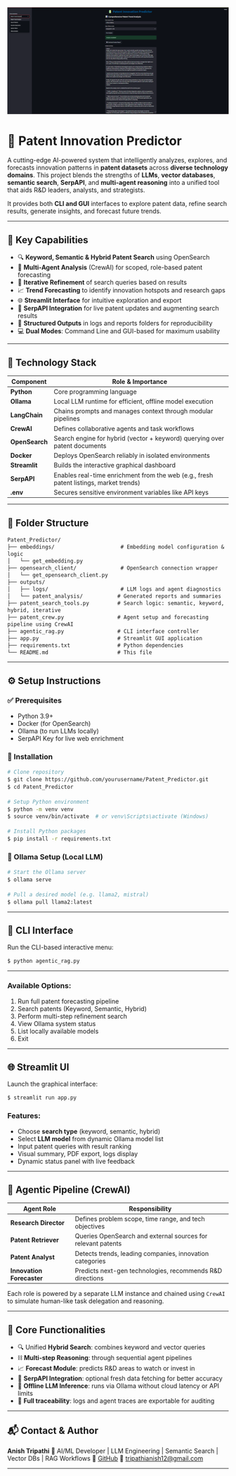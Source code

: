![App Screenshot](assets/LithiumBattery_App.png)
---

# 🔋 Patent Innovation Predictor

A cutting-edge AI-powered system that intelligently analyzes, explores, and forecasts innovation patterns in **patent datasets** across **diverse technology domains**. This project blends the strengths of **LLMs**, **vector databases**, **semantic search**, **SerpAPI**, and **multi-agent reasoning** into a unified tool that aids R\&D leaders, analysts, and strategists.

It provides both **CLI and GUI** interfaces to explore patent data, refine search results, generate insights, and forecast future trends.

---

## 🚀 Key Capabilities

* 🔍 **Keyword, Semantic & Hybrid Patent Search** using OpenSearch
* 🤖 **Multi-Agent Analysis** (CrewAI) for scoped, role-based patent forecasting
* 🔁 **Iterative Refinement** of search queries based on results
* 📈 **Trend Forecasting** to identify innovation hotspots and research gaps
* 🌐 **Streamlit Interface** for intuitive exploration and export
* 🔌 **SerpAPI Integration** for live patent updates and augmenting search results
* 📁 **Structured Outputs** in logs and reports folders for reproducibility
* 💻 **Dual Modes**: Command Line and GUI-based for maximum usability

---

## 🧰 Technology Stack

| Component      | Role & Importance                                                                      |
| -------------- | -------------------------------------------------------------------------------------- |
| **Python**     | Core programming language                                                              |
| **Ollama**     | Local LLM runtime for efficient, offline model execution                               |
| **LangChain**  | Chains prompts and manages context through modular pipelines                           |
| **CrewAI**     | Defines collaborative agents and task workflows                                        |
| **OpenSearch** | Search engine for hybrid (vector + keyword) querying over patent documents             |
| **Docker**     | Deploys OpenSearch reliably in isolated environments                                   |
| **Streamlit**  | Builds the interactive graphical dashboard                                             |
| **SerpAPI**    | Enables real-time enrichment from the web (e.g., fresh patent listings, market trends) |
| **.env**       | Secures sensitive environment variables like API keys                                  |

---

## 📁 Folder Structure

```
Patent_Predictor/
├── embeddings/                     # Embedding model configuration & logic
│   └── get_embedding.py
├── opensearch_client/              # OpenSearch connection wrapper
│   └── get_opensearch_client.py
├── outputs/
│   ├── logs/                       # LLM logs and agent diagnostics
│   └── patent_analysis/           # Generated reports and summaries
├── patent_search_tools.py         # Search logic: semantic, keyword, hybrid, iterative
├── patent_crew.py                 # Agent setup and forecasting pipeline using CrewAI
├── agentic_rag.py                 # CLI interface controller
├── app.py                         # Streamlit GUI application
├── requirements.txt               # Python dependencies
└── README.md                      # This file
```

---

## ⚙️ Setup Instructions

### ✅ Prerequisites

* Python 3.9+
* Docker (for OpenSearch)
* Ollama (to run LLMs locally)
* SerpAPI Key for live web enrichment

### 🧪 Installation

```bash
# Clone repository
$ git clone https://github.com/yourusername/Patent_Predictor.git
$ cd Patent_Predictor

# Setup Python environment
$ python -m venv venv
$ source venv/bin/activate  # or venv\Scripts\activate (Windows)

# Install Python packages
$ pip install -r requirements.txt
```

### 🧠 Ollama Setup (Local LLM)

```bash
# Start the Ollama server
$ ollama serve

# Pull a desired model (e.g. llama2, mistral)
$ ollama pull llama2:latest
```
---

## 🧪 CLI Interface

Run the CLI-based interactive menu:

```bash
$ python agentic_rag.py
```

---

### Available Options:

1. Run full patent forecasting pipeline
2. Search patents (Keyword, Semantic, Hybrid)
3. Perform multi-step refinement search
4. View Ollama system status
5. List locally available models
6. Exit

---

## 🌐 Streamlit UI

Launch the graphical interface:

```bash
$ streamlit run app.py
```

### Features:

* Choose **search type** (keyword, semantic, hybrid)
* Select **LLM model** from dynamic Ollama model list
* Input patent queries with result ranking
* Visual summary, PDF export, logs display
* Dynamic status panel with live feedback

---

## 🤖 Agentic Pipeline (CrewAI)

| Agent Role                | Responsibility                                               |
| ------------------------- | ------------------------------------------------------------ |
| **Research Director**     | Defines problem scope, time range, and tech objectives       |
| **Patent Retriever**      | Queries OpenSearch and external sources for relevant patents |
| **Patent Analyst**        | Detects trends, leading companies, innovation categories     |
| **Innovation Forecaster** | Predicts next-gen technologies, recommends R\&D directions   |

Each role is powered by a separate LLM instance and chained using `CrewAI` to simulate human-like task delegation and reasoning.

---

## 🔬 Core Functionalities

* 🔍 Unified **Hybrid Search**: combines keyword and vector queries
* ⛓️ **Multi-step Reasoning**: through sequential agent pipelines
* 📈 **Forecast Module**: predicts R\&D areas to watch or invest in
* 📡 **SerpAPI Integration**: optional fresh data fetching for better accuracy
* 🧠 **Offline LLM Inference**: runs via Ollama without cloud latency or API limits
* 💾 **Full traceability**: logs and agent traces are exportable for auditing

---

## 📬 Contact & Author

**Anish Tripathi**
🔹 AI/ML Developer | LLM Engineering | Semantic Search | Vector DBs | RAG Workflows
🔗 [GitHub](https://github.com/anish3565)
📧 [tripathianish12@gmail.com](mailto:tripathianish12@gmail.com)

---

